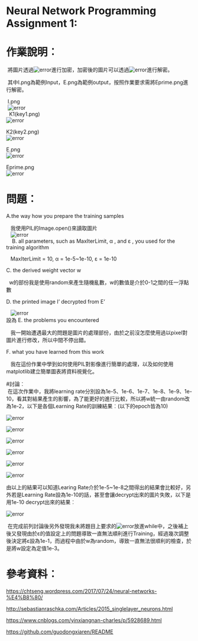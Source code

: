 # Neural Network Programming Assignment 1:

# 作業說明︰

  將圖片透過![error](https://github.com/weiwow123/ML2018_410321114/blob/master/imgSource/2.png)進行加密，加密後的圖片可以透過![error](https://github.com/weiwow123/ML2018_410321114/blob/master/imgSource/3.png)進行解密。  
  
  其中I.png為範例Input，E.png為範例output，按照作業要求需將Eprime.png進行解密。  
  
  I.png  
  ![error](https://github.com/weiwow123/ML2018_410321114/blob/master/imgData/I.png)  
  
  K1(key1.png)  
  ![error](https://github.com/weiwow123/ML2018_410321114/blob/master/imgData/key1.png)  
  
  K2(key2.png)  
  ![error](https://github.com/weiwow123/ML2018_410321114/blob/master/imgData/key2.png)  
  
  E.png  
  ![error](https://github.com/weiwow123/ML2018_410321114/blob/master/imgData/E.png)  
  
  Eprime.png  
  ![error](https://github.com/weiwow123/ML2018_410321114/blob/master/imgData/Eprime.png)   
  
# 問題︰  
  A.the way how you prepare the training samples  
  
    我使用PIL的Image.open()來讀取圖片  
    ![error](https://github.com/weiwow123/ML2018_410321114/blob/master/imgSource/image_open.png)  
    
  B. all parameters, such as MaxIterLimit, α , and ε , you used for the training algorithm  
  
    MaxIterLimit = 10, α = 1e-5~1e-10, ε = 1e-10 
    
  C. the derived weight vector w  
  
    w的部份我是使用random來產生隨機亂數，w的數值是介於0-1之間的任一浮點數  
    
  D. the printed image I’ decrypted from E’  
  
    ![error](https://github.com/weiwow123/ML2018_410321114/blob/master/imgResult/decrypted_EP1e-9_10.png)  
    設為
  E. the problems you encountered  
  
    我一開始遭遇最大的問題是圖片的處理部份，由於之前沒怎麼使用過以pixel對圖片進行修改，所以中間不停出錯。  
    
  F. what you have learned from this work  
  
    我在這份作業中學到如何使用PIL對影像進行簡單的處理，以及如何使用matplotlib建立簡單圖表將資料視覺化。  
    
#討論︰  
  在這次作業中，我將learning rate分別設為1e-5、1e-6、1e-7、1e-8、1e-9、1e-10，看其對結果產生的影響，為了能更好的進行比較，所以將w統一由random改為1e-2，以下是各個Learning Rate的訓練結果︰(以下的epoch皆為10)  
  
![error](https://github.com/weiwow123/ML2018_410321114/blob/master/result/1e-5_10.png)

![error](https://github.com/weiwow123/ML2018_410321114/blob/master/result/1e-6_10.png)

![error](https://github.com/weiwow123/ML2018_410321114/blob/master/result/1e-7_10.png)

![error](https://github.com/weiwow123/ML2018_410321114/blob/master/result/1e-8_10.png)

![error](https://github.com/weiwow123/ML2018_410321114/blob/master/result/1e-9_10.png)

![error](https://github.com/weiwow123/ML2018_410321114/blob/master/result/1e-10_10.png)

由以上的結果可以知道Learing Rate介於1e-5~1e-8之間得出的結果會比較好，另外若是Learning Rate設為1e-10的話，甚至會讓decrypt出來的圖片失敗，以下是用1e-10 decrypt出來的結果︰

![error](https://github.com/weiwow123/ML2018_410321114/blob/master/imgResult_1e-2/decrypted_EP1e-10_10.png)

  在完成前列討論後另外發現我未將題目上要求的![error](https://github.com/weiwow123/ML2018_410321114/blob/master/imgSource/1.png)放進while中，之後補上後又發現由於ε的值設定上的問題導致一直無法順利進行Training，經過幾次調整後決定將ε設為1e-1，而過程中由於w為random，導致一直無法很順利的檢查，於是將w設定為定值1e-3。

# 參考資料︰  
  https://chtseng.wordpress.com/2017/07/24/neural-networks-%E4%B8%80/  
  
  http://sebastianraschka.com/Articles/2015_singlelayer_neurons.html  
  
  https://www.cnblogs.com/yinxiangnan-charles/p/5928689.html  
  
  https://github.com/guodongxiaren/README  
